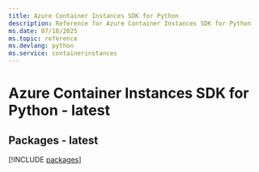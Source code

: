 ```yaml
---
title: Azure Container Instances SDK for Python
description: Reference for Azure Container Instances SDK for Python
ms.date: 07/18/2025
ms.topic: reference
ms.devlang: python
ms.service: containerinstances
---
```

# Azure Container Instances SDK for Python - latest
## Packages - latest
[!INCLUDE [packages](container-instances-index.md)]